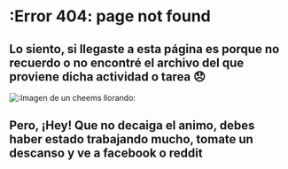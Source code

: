 # :Error 404: page not found 
## Lo siento, si llegaste a esta página es porque no recuerdo o no encontré el archivo del que proviene dicha actividad o tarea 😞

![:Imagen de un cheems llorando:](https://c.tenor.com/YEqsyuOsPVwAAAAM/ja-raha-mai-koi-nahi-aone.gif)

## Pero, ¡Hey! Que no decaiga el animo, debes haber estado trabajando mucho, tomate un descanso y ve a facebook o reddit

